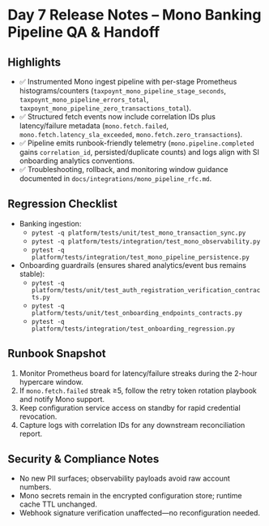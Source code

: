 # Day 7 Release Notes – Mono Banking Pipeline QA & Handoff

## Highlights
- ✅ Instrumented Mono ingest pipeline with per-stage Prometheus histograms/counters (`taxpoynt_mono_pipeline_stage_seconds`, `taxpoynt_mono_pipeline_errors_total`, `taxpoynt_mono_pipeline_zero_transactions_total`).
- ✅ Structured fetch events now include correlation IDs plus latency/failure metadata (`mono.fetch.failed`, `mono.fetch.latency_sla_exceeded`, `mono.fetch.zero_transactions`).
- ✅ Pipeline emits runbook-friendly telemetry (`mono.pipeline.completed` gains `correlation_id`, persisted/duplicate counts) and logs align with SI onboarding analytics conventions.
- ✅ Troubleshooting, rollback, and monitoring window guidance documented in `docs/integrations/mono_pipeline_rfc.md`.

## Regression Checklist
- Banking ingestion:
  - `pytest -q platform/tests/unit/test_mono_transaction_sync.py`
  - `pytest -q platform/tests/integration/test_mono_observability.py`
  - `pytest -q platform/tests/integration/test_mono_pipeline_persistence.py`
- Onboarding guardrails (ensures shared analytics/event bus remains stable):
  - `pytest -q platform/tests/unit/test_auth_registration_verification_contracts.py`
  - `pytest -q platform/tests/unit/test_onboarding_endpoints_contracts.py`
  - `pytest -q platform/tests/integration/test_onboarding_regression.py`

## Runbook Snapshot
1. Monitor Prometheus board for latency/failure streaks during the 2-hour hypercare window.
2. If `mono.fetch.failed` streak ≥5, follow the retry token rotation playbook and notify Mono support.
3. Keep configuration service access on standby for rapid credential revocation.
4. Capture logs with correlation IDs for any downstream reconciliation report.

## Security & Compliance Notes
- No new PII surfaces; observability payloads avoid raw account numbers.
- Mono secrets remain in the encrypted configuration store; runtime cache TTL unchanged.
- Webhook signature verification unaffected—no reconfiguration needed.
